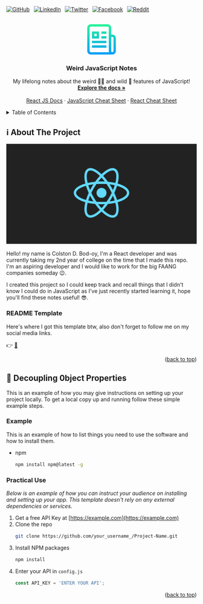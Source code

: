<div id="top"></div>
<!--
*** Thanks for checking out the Best-README-Template. If you have a suggestion
*** that would make this better, please fork the repo and create a pull request
*** or simply open an issue with the tag "enhancement".
*** Don't forget to give the project a star!
*** Thanks again! Now go create something AMAZING! :D
-->



<!-- PROJECT SHIELDS -->
<!--
*** I'm using markdown "reference style" links for readability.
*** Reference links are enclosed in brackets [ ] instead of parentheses ( ).
*** See the bottom of this document for the declaration of the reference variables
*** for contributors-url, forks-url, etc. This is an optional, concise syntax you may use.
*** https://www.markdownguide.org/basic-syntax/#reference-style-links
-->
[![GitHub][github-shield]][github-url]&ensp;
[![LinkedIn][linkedin-shield]][linkedin-url]&ensp;
[![Twitter][twitter-shield]][twitter-url]&ensp;
[![Facebook][facebook-shield]][facebook-url]&ensp;
[![Reddit][reddit-shield]][reddit-url]&ensp;



<!-- PROJECT LOGO -->
<br />
<div align="center">
  <a href="https://github.com/othneildrew/Best-README-Template">
    <img src="images/logo.png" alt="Logo" width="80" height="80">
  </a>

  <h3 align="center">Weird JavaScript Notes</h3>

  <p align="center">
    My lifelong notes about the weird 😵‍💫 and wild 🤪 features of JavaScript!
    <br />
    <a href="https://developer.mozilla.org/en-US/docs/Web/JavaScript"><strong>Explore the docs »</strong></a>
    <br />
    <br />
    <a href="https://reactjs.org/docs/getting-started.html">React JS Docs</a>
    ·
    <a href="https://html-css-js.com/js/">JavaScript Cheat Sheet</a>
    ·
    <a href="http://www.developer-cheatsheets.com/react">React Cheat Sheet</a>
  </p>
</div>



<!-- TABLE OF CONTENTS -->
<details>
  <summary>Table of Contents</summary>
  <ol>
    <li>
      <a href="#about-the-project">About The Project</a>
      <ul>
        <li><a href="#readme-template">README Template</a></li>
      </ul>
    </li>
    <li>
      <a href="#decoupling-object-properties">Decoupling 0bject Properties</a>
      <ul>
        <li><a href="#example">Example</a></li>
        <li><a href="#practical-use">Practical Use</a></li>
      </ul>
    </li>
  </ol>
</details>



<!-- ABOUT THE PROJECT -->
## ℹ️ About The Project

![Banner][react-logo]

Hello! my name is Colston D. Bod-oy, I'm a React developer and was currently taking my 2nd year of college on the time that I made this repo. I'm an aspiring developer and I would like to work for the big FAANG companies someday 😉.  
  
I created this project so I could keep track and recall things that I didn't know I could do in JavaScript as I've just recently started learning it, hope you'll find these notes useful! 😎.


### README Template

Here's where I got this template btw, also don't forget to follow me on my social media links.

👉 [📒](https://github.com/othneildrew/Best-README-Template)

<p align="right">(<a href="#top">back to top</a>)</p>



<!-- DEC0UPLING 0BJECT PROPERTIES -->
## 🎩 Decoupling 0bject Properties

This is an example of how you may give instructions on setting up your project locally.
To get a local copy up and running follow these simple example steps.

### Example

This is an example of how to list things you need to use the software and how to install them.
* npm
  ```sh
  npm install npm@latest -g
  ```

### Practical Use

_Below is an example of how you can instruct your audience on installing and setting up your app. This template doesn't rely on any external dependencies or services._

1. Get a free API Key at [https://example.com](https://example.com)
2. Clone the repo
   ```sh
   git clone https://github.com/your_username_/Project-Name.git
   ```
3. Install NPM packages
   ```sh
   npm install
   ```
4. Enter your API in `config.js`
   ```js
   const API_KEY = 'ENTER YOUR API';
   ```

<p align="right">(<a href="#top">back to top</a>)</p>



<!-- MARKDOWN LINKS & IMAGES -->
<!-- https://www.markdownguide.org/basic-syntax/#reference-style-links -->
[github-shield]: https://img.shields.io/github/followers/ColstonBod-oy?style=social
[github-url]: https://github.com/ColstonBod-oy
[linkedin-shield]: https://img.shields.io/badge/Connections-151-blue?style=social&logo=linkedin
[linkedin-url]: https://www.linkedin.com/in/colston-bod-oy-60a7521a4/
[twitter-shield]: https://img.shields.io/twitter/follow/OyColston?style=social
[twitter-url]: https://twitter.com/OyColston
[facebook-shield]: https://img.shields.io/badge/Friends-512-blue?style=social&logo=facebook
[facebook-url]: https://www.facebook.com/colston.bodoy
[reddit-shield]: https://img.shields.io/reddit/user-karma/combined/Coldz-Stone?style=social
[reddit-url]: https://www.reddit.com/user/Coldz-Stone
[react-logo]: images/react-logo.png
